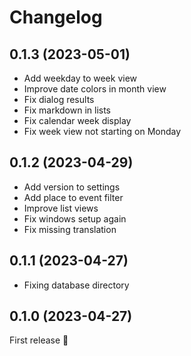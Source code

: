 # Changelog

<!--ENTER CHANGELOG HERE-->

## 0.1.3 (2023-05-01)

* Add weekday to week view
* Improve date colors in month view
* Fix dialog results
* Fix markdown in lists
* Fix calendar week display
* Fix week view not starting on Monday

## 0.1.2 (2023-04-29)

* Add version to settings
* Add place to event filter
* Improve list views
* Fix windows setup again
* Fix missing translation

## 0.1.1 (2023-04-27)

* Fixing database directory

## 0.1.0 (2023-04-27)

First release 🎉
